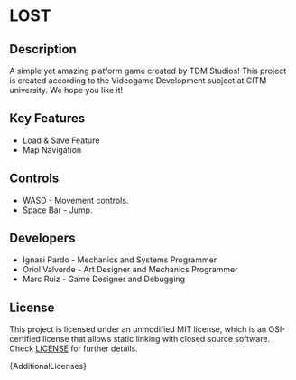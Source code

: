 # LOST

## Description

A simple yet amazing platform game created by TDM Studios! 
This project is created according to the Videogame Development subject at CITM university. 
We hope you like it!

## Key Features

 - Load & Save Feature
 - Map Navigation
 
## Controls

 - WASD - Movement controls.
 - Space Bar - Jump.

## Developers

 - Ignasi Pardo - Mechanics and Systems Programmer
 - Oriol Valverde - Art Designer and Mechanics Programmer
 - Marc Ruiz - Game Designer and Debugging

## License

This project is licensed under an unmodified MIT license, which is an OSI-certified license that allows static linking with closed source software. Check [LICENSE](LICENSE) for further details.

{AdditionalLicenses}
